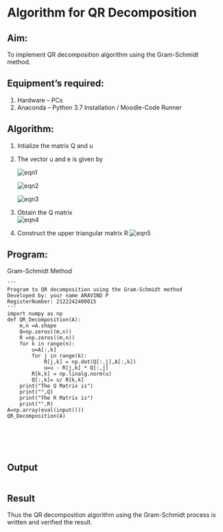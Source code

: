 # Algorithm for QR Decomposition
## Aim:
To implement QR decomposition algorithm using the Gram-Schmidt method.
## Equipment’s required:
1.	Hardware – PCs
2.	Anaconda – Python 3.7 Installation / Moodle-Code Runner
## Algorithm:
1.	Intialize the matrix Q and u
2.	The vector u and e is given by

    ![eqn1](./ex4.jpg)

    ![eqn2](./ex6.jpg)

    ![eqn3](./ex3.jpg)

3.	Obtain the Q matrix   
    ![eqn4](./ex1.jpg)
4.	Construct the upper triangular matrix R
    ![eqn5](./ex2.jpg)



## Program:
 Gram-Schmidt Method
```
''' 
Program to QR decomposition using the Gram-Schmidt method
Developed by: your name ARAVIND P
RegisterNumber: 2122242400015
'''
import numpy as np
def QR_Decomposition(A):
    m,n =A.shape
    Q=np.zeros((m,n))
    R =np.zeros((m,n))
    for k in range(n):
        u=A[:,k]
        for j in range(k):
            R[j,k] = np.dot(Q[:,j],A[:,k])
            u=u - R[j,k] * Q[:,j]
        R[k,k] = np.linalg.norm(u)
        Q[:,k]= u/ R[k,k]
    print("The Q Matrix is")
    print("",Q)
    print("The R Matrix is")
    print("",R)
A=np.array(eval(input()))
QR_Decomposition(A)






```

## Output
```

```


## Result
Thus the QR decomposition algorithm using the Gram-Schmidt process is written and verified the result.
